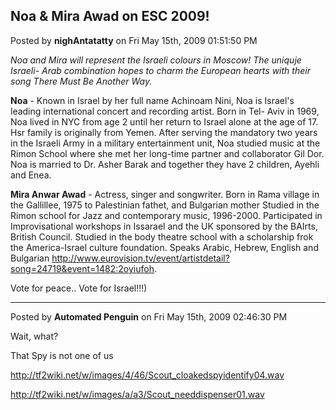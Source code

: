 ## Noa  &amp;  Mira Awad on ESC 2009!
Posted by **nighAntatatty** on Fri May 15th, 2009 01:51:50 PM

_Noa and Mira will represent the Israeli colours in Moscow! The uniquje Israeli-
Arab combination hopes to charm the European hearts with their song There Must
Be Another Way._

**Noa** - Known in Israel by her full name Achinoam Nini, Noa is Israel's
leading international concert and recording artist. Born in Tel- Aviv in 1969,
Noa lived in NYC from age 2 until her return to Israel alone at the age of 17.
Hsr family is originally from Yemen. After serving the mandatory two years in
the Israeli Army in a military entertainment unit, Noa studied music at the
Rimon School where she met her long-time partner and collaborator Gil Dor. Noa
is married to Dr. Asher Barak and together they have 2 children, Ayehli and
Enea.

**Mira Anwar Awad** - Actress, singer and songwriter. Born in Rama village in
the Gallillee, 1975 to Palestinian fathet, and Bulgarian mother Studied in the
Rimon school for Jazz and contemporary music, 1996-2000. Participated in
Improvisational workshops in Issarael and the UK sponsored by the BAIrts,
British Council. Studied in the body theatre school with a scholarship frok the
America-Israel culture foundation. Speaks Arabic, Hebrew, English and Bulgarian
<http://www.eurovision.tv/event/artistdetail?song=24719&event=1482:2oyiufoh>.

Vote for peace.. Vote for Israel!!!)

--------------------------------------------------------------------------------

Posted by **Automated Penguin** on Fri May 15th, 2009 02:46:30 PM

Wait, what?

That Spy is not one of us

<http://tf2wiki.net/w/images/4/46/Scout_cloakedspyidentify04.wav>

<http://tf2wiki.net/w/images/a/a3/Scout_needdispenser01.wav>
